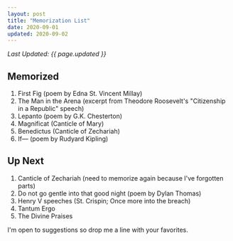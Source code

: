 ```yaml
---
layout: post
title: "Memorization List"
date: 2020-09-01
updated: 2020-09-02
---
```


_Last Updated: {{ page.updated }}_

## Memorized
1. First Fig (poem by Edna St. Vincent Millay)
1. The Man in the Arena (excerpt from Theodore Roosevelt's "Citizenship in a Republic" speech)
1. Lepanto (poem by G.K. Chesterton)
1. Magnificat (Canticle of Mary)
1. Benedictus (Canticle of Zechariah)
1. If— (poem by Rudyard Kipling)

## Up Next
1. Canticle of Zechariah (need to memorize again because I've forgotten parts)
1. Do not go gentle into that good night (poem by Dylan Thomas)
1. Henry V speeches (St. Crispin; Once more into the breach)
1. Tantum Ergo
1. The Divine Praises

I'm open to suggestions so drop me a line with your favorites.
